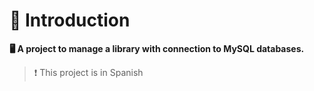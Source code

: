 # 💫 Introduction
**🖥️ A project to manage a library with connection to MySQL databases.**
> ❗ This project is in Spanish
